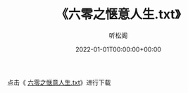 ﻿---
title:  《六零之惬意人生.txt》
date:   2022-01-01T00:00:00+00:00
author: 听松阁
layout: post
permalink: /六零之惬意人生/
categories: 小说
tags: [小说]
---

点击《 [六零之惬意人生.txt](http://img.660000.xyz/bookstukust/book/bntxt/10/六零之惬意人生.txt)》进行下载